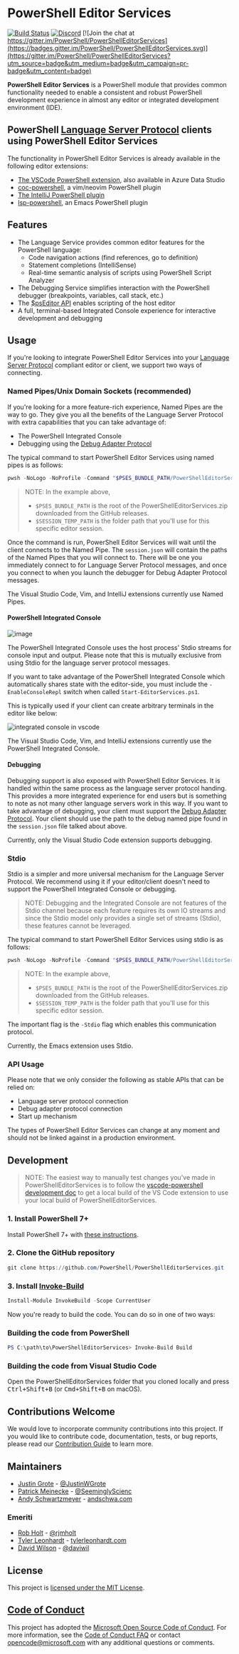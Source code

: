 # PowerShell Editor Services

[![Build Status](https://dev.azure.com/powershell/PowerShellEditorServices/_apis/build/status/PowerShellEditorServices-ci?branchName=master)](https://dev.azure.com/powershell/PowerShellEditorServices/_build/latest?definitionId=57&branchName=master)
[![Discord](https://img.shields.io/discord/180528040881815552.svg?label=%23vscode&logo=discord&logoColor=white)](https://aka.ms/psdiscord)
[![Join the chat at https://gitter.im/PowerShell/PowerShellEditorServices](https://badges.gitter.im/PowerShell/PowerShellEditorServices.svg)](https://gitter.im/PowerShell/PowerShellEditorServices?utm_source=badge&utm_medium=badge&utm_campaign=pr-badge&utm_content=badge)

**PowerShell Editor Services** is a PowerShell module that provides common
functionality needed to enable a consistent and robust PowerShell development
experience in almost any editor or integrated development environment (IDE).

## PowerShell [Language Server Protocol](https://microsoft.github.io/language-server-protocol/) clients using PowerShell Editor Services

The functionality in PowerShell Editor Services is already available in the following editor extensions:

- [The VSCode PowerShell extension](https://github.com/PowerShell/vscode-powershell), also available in Azure Data Studio
- [coc-powershell](https://github.com/yatli/coc-powershell), a vim/neovim PowerShell plugin
- [The IntelliJ PowerShell plugin](https://github.com/ant-druha/intellij-powershell)
- [lsp-powershell](https://github.com/kiennq/lsp-powershell), an Emacs PowerShell plugin

## Features

- The Language Service provides common editor features for the PowerShell language:
  - Code navigation actions (find references, go to definition)
  - Statement completions (IntelliSense)
  - Real-time semantic analysis of scripts using PowerShell Script Analyzer
- The Debugging Service simplifies interaction with the PowerShell debugger (breakpoints, variables, call stack, etc.)
- The [$psEditor API](http://powershell.github.io/PowerShellEditorServices/guide/extensions.html) enables scripting of the host editor
- A full, terminal-based Integrated Console experience for interactive development and debugging

## Usage

If you're looking to integrate PowerShell Editor Services into your [Language Server Protocol](https://microsoft.github.io/language-server-protocol/) compliant editor or client, we support two ways of connecting.

### Named Pipes/Unix Domain Sockets (recommended)

If you're looking for a more feature-rich experience,
Named Pipes are the way to go.
They give you all the benefits of the Language Server Protocol with extra capabilities that you can take advantage of:

- The PowerShell Integrated Console
- Debugging using the [Debug Adapter Protocol](https://microsoft.github.io/debug-adapter-protocol/)

The typical command to start PowerShell Editor Services using named pipes is as follows:

```powershell
pwsh -NoLogo -NoProfile -Command "$PSES_BUNDLE_PATH/PowerShellEditorServices/Start-EditorServices.ps1 -BundledModulesPath $PSES_BUNDLE_PATH -LogPath $SESSION_TEMP_PATH/logs.log -SessionDetailsPath $SESSION_TEMP_PATH/session.json -FeatureFlags @() -AdditionalModules @() -HostName 'My Client' -HostProfileId 'myclient' -HostVersion 1.0.0 -LogLevel Normal"
```

> NOTE: In the example above,
>
> - `$PSES_BUNDLE_PATH` is the root of the PowerShellEditorServices.zip downloaded from the GitHub releases.
> - `$SESSION_TEMP_PATH` is the folder path that you'll use for this specific editor session.

Once the command is run,
PowerShell Editor Services will wait until the client connects to the Named Pipe.
The `session.json` will contain the paths of the Named Pipes that you will connect to.
There will be one you immediately connect to for Language Server Protocol messages,
and once you connect to when you launch the debugger for Debug Adapter Protocol messages.

The Visual Studio Code, Vim, and IntelliJ extensions currently use Named Pipes.

#### PowerShell Integrated Console

![image](https://user-images.githubusercontent.com/2644648/66245084-6985da80-e6c0-11e9-9c7b-4c8476190df5.png)

The PowerShell Integrated Console uses the host process' Stdio streams for console input and output. Please note that this is mutually exclusive from using Stdio for the language server protocol messages.

If you want to take advantage of the PowerShell Integrated Console which automatically shares state with the editor-side,
you must include the `-EnableConsoleRepl` switch when called `Start-EditorServices.ps1`.

This is typically used if your client can create arbitrary terminals in the editor like below:

![integrated console in vscode](https://user-images.githubusercontent.com/2644648/66245018-04ca8000-e6c0-11e9-808c-b86144149444.png)

The Visual Studio Code, Vim, and IntelliJ extensions currently use the PowerShell Integrated Console.

#### Debugging

Debugging support is also exposed with PowerShell Editor Services.
It is handled within the same process as the language server protocol handing.
This provides a more integrated experience for end users but is something to note as not many other language servers work in this way.
If you want to take advantage of debugging,
your client must support the [Debug Adapter Protocol](https://microsoft.github.io/debug-adapter-protocol/).
Your client should use the path to the debug named pipe found in the `session.json` file talked about above.

Currently, only the Visual Studio Code extension supports debugging.

### Stdio

Stdio is a simpler and more universal mechanism for the Language Server Protocol. We recommend using it if your editor/client doesn't need to support the PowerShell Integrated Console or debugging.

> NOTE: Debugging and the Integrated Console are not features of the Stdio channel because each feature requires its own IO streams and since the Stdio model only provides a single set of streams (Stdio),
> these features cannot be leveraged.

The typical command to start PowerShell Editor Services using stdio is as follows:

```powershell
pwsh -NoLogo -NoProfile -Command "$PSES_BUNDLE_PATH/PowerShellEditorServices/Start-EditorServices.ps1 -BundledModulesPath $PSES_BUNDLE_PATH -LogPath $SESSION_TEMP_PATH/logs.log -SessionDetailsPath $SESSION_TEMP_PATH/session.json -FeatureFlags @() -AdditionalModules @() -HostName 'My Client' -HostProfileId 'myclient' -HostVersion 1.0.0 -Stdio -LogLevel Normal"
```

> NOTE: In the example above,
>
> - `$PSES_BUNDLE_PATH` is the root of the PowerShellEditorServices.zip downloaded from the GitHub releases.
> - `$SESSION_TEMP_PATH` is the folder path that you'll use for this specific editor session.

The important flag is the `-Stdio` flag which enables this communication protocol.

Currently, the Emacs extension uses Stdio.

### API Usage

Please note that we only consider the following as stable APIs that can be relied on:

- Language server protocol connection
- Debug adapter protocol connection
- Start up mechanism

The types of PowerShell Editor Services can change at any moment and should not be linked against in a production environment.

## Development

> NOTE: The easiest way to manually test changes you've made in PowerShellEditorServices is to follow the [vscode-powershell development doc](https://github.com/PowerShell/vscode-powershell/blob/master/docs/development.md) to get a local build of the VS Code extension to use your local build of PowerShellEditorServices.

### 1. Install PowerShell 7+

Install PowerShell 7+ with [these instructions](https://github.com/PowerShell/PowerShell#get-powershell).

### 2. Clone the GitHub repository

```powershell
git clone https://github.com/PowerShell/PowerShellEditorServices.git
```

### 3. Install [Invoke-Build](https://github.com/nightroman/Invoke-Build)

```powershell
Install-Module InvokeBuild -Scope CurrentUser
```

Now you're ready to build the code.  You can do so in one of two ways:

### Building the code from PowerShell

```powershell
PS C:\path\to\PowerShellEditorServices> Invoke-Build Build
```

### Building the code from Visual Studio Code

Open the PowerShellEditorServices folder that you cloned locally and press <kbd>Ctrl+Shift+B</kbd>
(or <kbd>Cmd+Shift+B</kbd> on macOS).

## Contributions Welcome

We would love to incorporate community contributions into this project.  If you would like to
contribute code, documentation, tests, or bug reports, please read our [Contribution Guide](http://powershell.github.io/PowerShellEditorServices/CONTRIBUTING.html) to learn more.

## Maintainers

- [Justin Grote](https://github.com/JustinGrote) - [@JustinWGrote](https://twitter.com/justinwgrote)
- [Patrick Meinecke](https://github.com/SeeminglyScience) - [@SeeminglyScienc](http://twitter.com/SeeminglyScienc)
- [Andy Schwartzmeyer](https://github.com/andschwa) - [andschwa.com](https://andschwa.com/)

### Emeriti

- [Rob Holt](https://github.com/rjmholt) - [@rjmholt](https://twitter.com/rjmholt)
- [Tyler Leonhardt](https://github.com/TylerLeonhardt) - [tylerleonhardt.com](https://tylerleonhardt.com)
- [David Wilson](https://github.com/daviwil) - [@daviwil](https://twitter.com/daviwil)

## License

This project is [licensed under the MIT License](LICENSE).

## [Code of Conduct][conduct-md]

This project has adopted the [Microsoft Open Source Code of Conduct][conduct-code].
For more information, see the [Code of Conduct FAQ][conduct-FAQ] or contact [opencode@microsoft.com][conduct-email] with any additional questions or comments.

[conduct-code]: http://opensource.microsoft.com/codeofconduct/
[conduct-FAQ]: http://opensource.microsoft.com/codeofconduct/faq/
[conduct-email]: mailto:opencode@microsoft.com
[conduct-md]: https://github.com/PowerShell/PowerShellEditorServices/blob/master/CODE_OF_CONDUCT.md
